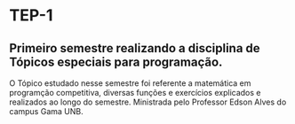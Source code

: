# TEP-1

## Primeiro semestre realizando a disciplina de Tópicos especiais para programação.
O Tópico estudado nesse semestre foi referente a matemática em programção competitiva, diversas funções e exercícios explicados e realizados ao longo do semestre.
Ministrada pelo Professor Edson Alves do campus Gama UNB.
